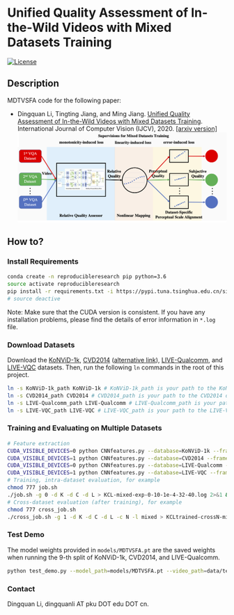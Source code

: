 # Unified Quality Assessment of In-the-Wild Videos with Mixed Datasets Training
[![License](https://img.shields.io/github/license/mashape/apistatus.svg?maxAge=2592000)](License)

## Description
MDTVSFA code for the following paper:

- Dingquan Li, Tingting Jiang, and Ming Jiang. [Unified Quality Assessment of In-the-Wild Videos with Mixed Datasets Training](). International Journal of Computer Vision (IJCV), 2020. [[arxiv version]]()
![Framework](Framework.png)

## How to?
### Install Requirements
```bash
conda create -n reproducibleresearch pip python=3.6
source activate reproducibleresearch
pip install -r requirements.txt -i https://pypi.tuna.tsinghua.edu.cn/simple
# source deactive
```
Note: Make sure that the CUDA version is consistent. If you have any installation problems, please find the details of error information in `*.log` file.

### Download Datasets
Download the [KoNViD-1k](http://database.mmsp-kn.de/konvid-1k-database.html), [CVD2014](https://www.mv.helsinki.fi/home/msjnuuti/CVD2014/) ([alternative link](https://zenodo.org/record/2646315#.X6OmVC-1H3Q)), [LIVE-Qualcomm](http://live.ece.utexas.edu/research/incaptureDatabase/index.html), and [LIVE-VQC](http://live.ece.utexas.edu/research/LIVEVQC/index.html) datasets. Then, run the following `ln` commands in the root of this project.

```bash
ln -s KoNViD-1k_path KoNViD-1k # KoNViD-1k_path is your path to the KoNViD-1k dataset
ln -s CVD2014_path CVD2014 # CVD2014_path is your path to the CVD2014 dataset
ln -s LIVE-Qualcomm_path LIVE-Qualcomm # LIVE-Qualcomm_path is your path to the LIVE-Qualcomm dataset
ln -s LIVE-VQC_path LIVE-VQC # LIVE-VQC_path is your path to the LIVE-VQC dataset
``` 

### Training and Evaluating on Multiple Datasets

```bash
# Feature extraction
CUDA_VISIBLE_DEVICES=0 python CNNfeatures.py --database=KoNViD-1k --frame_batch_size=64
CUDA_VISIBLE_DEVICES=1 python CNNfeatures.py --database=CVD2014 --frame_batch_size=32
CUDA_VISIBLE_DEVICES=0 python CNNfeatures.py --database=LIVE-Qualcomm --frame_batch_size=8
CUDA_VISIBLE_DEVICES=1 python CNNfeatures.py --database=LIVE-VQC --frame_batch_size=8
# Training, intra-dataset evaluation, for example 
chmod 777 job.sh
./job.sh -g 0 -d K -d C -d L > KCL-mixed-exp-0-10-1e-4-32-40.log 2>&1 &
# Cross-dataset evaluation (after training), for example
chmod 777 cross_job.sh
./cross_job.sh -g 1 -d K -d C -d L -c N -l mixed > KCLtrained-crossN-mixed-exp-0-10.log 2>&1 &
```

### Test Demo

The model weights provided in `models/MDTVSFA.pt` are the saved weights when running the 9-th split of KoNViD-1k, CVD2014, and LIVE-Qualcomm.
```bash
python test_demo.py --model_path=models/MDTVSFA.pt --video_path=data/test.mp4
```

### Contact
Dingquan Li, dingquanli AT pku DOT edu DOT cn.
